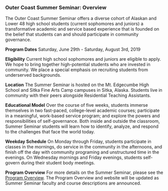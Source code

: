 ### Outer Coast Summer Seminar: Overview

The Outer Coast Summer Seminar offers a diverse cohort of Alaskan and Lower 48 high school students (current sophomores and juniors) a transformative academic and service based experience that is founded on the belief that students can and should participate in community governance. 

<strong>Program Dates</strong>
Saturday, June 29th - Saturday, August 3rd, 2019

<strong>Eligibility</strong>
Current high school sophomores and juniors are eligible to apply. We hope to bring together high-potential students who are invested in community. We place a special emphasis on recruiting students from underserved backgrounds.

<strong>Location</strong>
The Summer Seminar is hosted on the Mt. Edgecumbe High School and Sitka Fine Arts Camp campuses in Sitka, Alaska. Students live in community with their peers alongside Residential Teaching Assistants. 

<strong>Educational Model</strong>
Over the course of five weeks, students immerse themselves in two fast-paced, college-level academic courses; participate in a meaningful, work-based service program; and explore the powers and responsibilities of self-governance. Both inside and outside the classroom, Summer Seminar students will learn how to identify, analyze, and respond to the challenges that face the world today.

<strong>Weekday Schedule</strong>
On Monday through Friday, students participate in classes in the mornings, do service in the community in the afternoons, and finish off the day with community programing and unstructured time in the evenings. On Wednesday mornings and Friday evenings, students self-govern during their student body meetings.

<strong>Program Overview</strong>
For more details on the Summer Seminar, please see the [Program Overview](https://docs.google.com/document/d/1bCVFT9hm3qrExHA243a7rcjKcV_XDuR_1shoyceWMlo/edit). The Program Overview and website will be updated as Summer Seminar faculty and course descriptions are announced.

